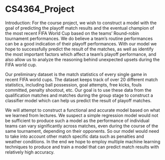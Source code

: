 # CS4364_Project
Introduction:
For the course project, we wish to construct a model with the goal of predicting the playoff match results and the eventual champion of the most recent FIFA World Cup based on the teams’ Round-robin tournament performances. We do believe a team’s routine performances can be a good indication of their playoff performances. With our model we hope to successfully predict the result of the matches, as well as identify the most important factors which affect a team’s playoff performance, and also allow us to analyze the reasoning behind unexpected upsets during the FIFA world cup.

Our preliminary dataset is the match statistics of every single game in recent FIFA world cups. The dataset keeps track of over 20 different match statistics, including ball possession, goal attempts, free kicks, fouls committed, penalty shootout, etc. Our goal is to use these data from the qualification matches and matches during the group stage to construct a classifier model which can help us predict the result of playoff matches. 

We will attempt to construct a functional and accurate model based on what we learned from lectures. We suspect a simple regression model would not be sufficient to produce such a model as the performance of individual teams can vary significantly across matches, even during the course of the same tournament, depending on their opponents. So our model would need to take into account other match specific data such as penalties and weather conditions. In the end we hope to employ multiple machine learning techniques to produce and train a model that can predict match results with relatively high accuracy.
